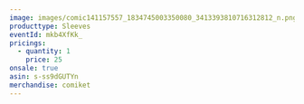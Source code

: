```yaml
---
image: images/comic141157557_1834745003350080_3413393810716312812_n.png
producttype: Sleeves
eventId: mkb4XfKk_
pricings:
  - quantity: 1
    price: 25
onsale: true
asin: s-ss9dGUTYn
merchandise: comiket
---
```


